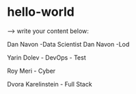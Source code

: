 # hello-world

--> write your content below:

Dan Navon -Data Scientist
Dan Navon -Lod

Yarin Dolev - DevOps - Test

Roy Meri - Cyber

Dvora Karelinstein - Full Stack